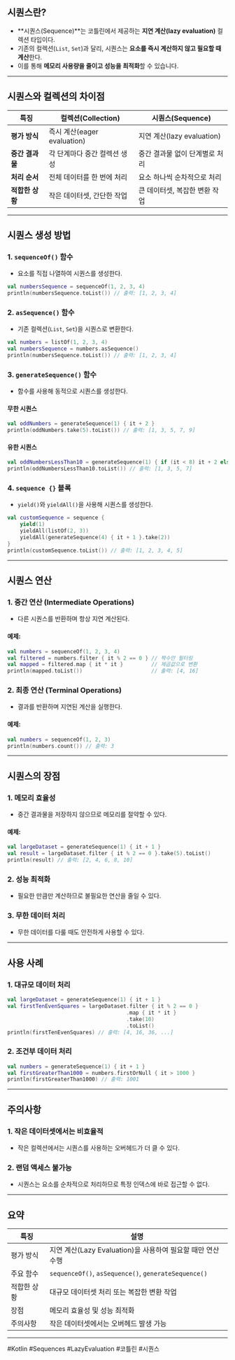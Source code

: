 ## **시퀀스란?**
- **시퀀스(Sequence)**는 코틀린에서 제공하는 **지연 계산(lazy evaluation)** 컬렉션 타입이다.
- 기존의 컬렉션(`List`, `Set`)과 달리, 시퀀스는 **요소를 즉시 계산하지 않고 필요할 때 계산**한다.
- 이를 통해 **메모리 사용량을 줄이고 성능을 최적화**할 수 있습니다.

---

## **시퀀스와 컬렉션의 차이점**

| **특징**         | **컬렉션(Collection)**                  | **시퀀스(Sequence)**            |
|------------------|----------------------------------------|---------------------------------|
| **평가 방식**    | 즉시 계산(eager evaluation)             | 지연 계산(lazy evaluation)      |
| **중간 결과물**  | 각 단계마다 중간 컬렉션 생성             | 중간 결과물 없이 단계별로 처리   |
| **처리 순서**    | 전체 데이터를 한 번에 처리               | 요소 하나씩 순차적으로 처리      |
| **적합한 상황**  | 작은 데이터셋, 간단한 작업               | 큰 데이터셋, 복잡한 변환 작업    |

---

## **시퀀스 생성 방법**

### **1. `sequenceOf()` 함수**
- 요소를 직접 나열하여 시퀀스를 생성한다.
```kotlin
val numbersSequence = sequenceOf(1, 2, 3, 4)
println(numbersSequence.toList()) // 출력: [1, 2, 3, 4]
```

### **2. `asSequence()` 함수**
- 기존 컬렉션(`List`, `Set`)을 시퀀스로 변환한다.
```kotlin
val numbers = listOf(1, 2, 3, 4)
val numbersSequence = numbers.asSequence()
println(numbersSequence.toList()) // 출력: [1, 2, 3, 4]
```

### **3. `generateSequence()` 함수**
- 함수를 사용해 동적으로 시퀀스를 생성한다.
#### 무한 시퀀스
```kotlin
val oddNumbers = generateSequence(1) { it + 2 }
println(oddNumbers.take(5).toList()) // 출력: [1, 3, 5, 7, 9]
```

#### 유한 시퀀스
```kotlin
val oddNumbersLessThan10 = generateSequence(1) { if (it < 8) it + 2 else null }
println(oddNumbersLessThan10.toList()) // 출력: [1, 3, 5, 7]
```

### **4. `sequence {}` 블록**
- `yield()`와 `yieldAll()`을 사용해 시퀀스를 생성한다.
```kotlin
val customSequence = sequence {
    yield(1)
    yieldAll(listOf(2, 3))
    yieldAll(generateSequence(4) { it + 1 }.take(2))
}
println(customSequence.toList()) // 출력: [1, 2, 3, 4, 5]
```

---

## **시퀀스 연산**

### **1. 중간 연산 (Intermediate Operations)**
- 다른 시퀀스를 반환하며 항상 지연 계산된다.
#### 예제:
```kotlin
val numbers = sequenceOf(1, 2, 3, 4)
val filtered = numbers.filter { it % 2 == 0 } // 짝수만 필터링
val mapped = filtered.map { it * it }         // 제곱값으로 변환
println(mapped.toList())                      // 출력: [4, 16]
```

### **2. 최종 연산 (Terminal Operations)**
- 결과를 반환하며 지연된 계산을 실행한다.
#### 예제:
```kotlin
val numbers = sequenceOf(1, 2, 3)
println(numbers.count()) // 출력: 3
```

---

## **시퀀스의 장점**

### **1. 메모리 효율성**
- 중간 결과물을 저장하지 않으므로 메모리를 절약할 수 있다.
#### 예제:
```kotlin
val largeDataset = generateSequence(1) { it + 1 }
val result = largeDataset.filter { it % 2 == 0 }.take(5).toList()
println(result) // 출력: [2, 4, 6, 8, 10]
```

### **2. 성능 최적화**
- 필요한 만큼만 계산하므로 불필요한 연산을 줄일 수 있다.

### **3. 무한 데이터 처리**
- 무한 데이터를 다룰 때도 안전하게 사용할 수 있다.

---

## **사용 사례**

### **1. 대규모 데이터 처리**
```kotlin
val largeDataset = generateSequence(1) { it + 1 }
val firstTenEvenSquares = largeDataset.filter { it % 2 == 0 }
                                      .map { it * it }
                                      .take(10)
                                      .toList()
println(firstTenEvenSquares) // 출력: [4, 16, 36, ...]
```

### **2. 조건부 데이터 처리**
```kotlin
val numbers = generateSequence(1) { it + 1 }
val firstGreaterThan1000 = numbers.firstOrNull { it > 1000 }
println(firstGreaterThan1000) // 출력: 1001
```

---

## **주의사항**

### **1. 작은 데이터셋에서는 비효율적**
- 작은 컬렉션에서는 시퀀스를 사용하는 오버헤드가 더 클 수 있다.

### **2. 랜덤 액세스 불가능**
- 시퀀스는 요소를 순차적으로 처리하므로 특정 인덱스에 바로 접근할 수 없다.

---

## **요약**

| 특징                     | 설명                                               |
|--------------------------|--------------------------------------------------|
| 평가 방식                | 지연 계산(Lazy Evaluation)을 사용하여 필요할 때만 연산 수행 |
| 주요 함수                | `sequenceOf()`, `asSequence()`, `generateSequence()` |
| 적합한 상황              | 대규모 데이터셋 처리 또는 복잡한 변환 작업          |
| 장점                     | 메모리 효율성 및 성능 최적화                        |
| 주의사항                 | 작은 데이터셋에서는 오버헤드 발생 가능              |

---

#Kotlin #Sequences #LazyEvaluation #코틀린 #시퀀스
